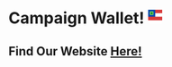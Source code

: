 # Campaign Wallet! <img src="img/campaign_finance_logo.png" alt="icon" width="25"/> 
## Find Our Website [Here!](https://campaignwallet.github.io/CampaignWallet/)


<!--
**CampaignWallet/CampaignWallet** is a ✨ _special_ ✨ repository because its `README.md` (this file) appears on your GitHub profile.

Here are some ideas to get you started:

- 🔭 I’m currently working on ...
- 🌱 I’m currently learning ...
- 👯 I’m looking to collaborate on ...
- 🤔 I’m looking for help with ...
- 💬 Ask me about ...
- 📫 How to reach me: ...
- 😄 Pronouns: ...
- ⚡ Fun fact: ...
-->
